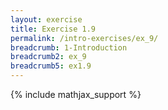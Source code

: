 ```yaml
---
layout: exercise
title: Exercise 1.9
permalink: /intro-exercises/ex_9/
breadcrumb: 1-Introduction
breadcrumb2: ex_9
breadcrumb5: ex1.9
---
```


{% include mathjax_support %}



